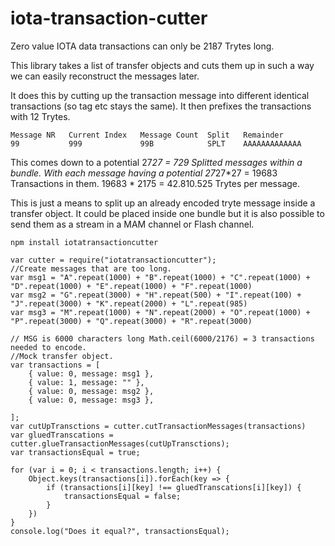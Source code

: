 # iota-transaction-cutter
Zero value IOTA data transactions can only be 2187 Trytes long. 

This library takes a list of transfer objects and cuts them up in such a way we can easily reconstruct the messages later.

It does this by cutting up the transaction message into different identical transactions (so tag etc stays the same).
It then prefixes the transactions with 12 Trytes.

    Message NR   Current Index   Message Count  Split   Remainder
    99           999             99B            SPLT    AAAAAAAAAAAAA
    


This comes down to a potential 27*27 = 729 Splitted messages within a bundle.
With each message having a potential 27*27*27 = 19683 Transactions in them.
19683 * 2175 = 42.810.525 Trytes per message.

This is just a means to split up an already encoded tryte message inside a transfer object. It could be placed inside one bundle but it is also possible to send them as a stream in a MAM channel or Flash channel.


    npm install iotatransactioncutter

    var cutter = require("iotatransactioncutter");
    //Create messages that are too long.
    var msg1 = "A".repeat(1000) + "B".repeat(1000) + "C".repeat(1000) + "D".repeat(1000) + "E".repeat(1000) + "F".repeat(1000)
    var msg2 = "G".repeat(3000) + "H".repeat(500) + "I".repeat(100) + "J".repeat(3000) + "K".repeat(2000) + "L".repeat(985)
    var msg3 = "M".repeat(1000) + "N".repeat(2000) + "O".repeat(1000) + "P".repeat(3000) + "Q".repeat(3000) + "R".repeat(3000)

    // MSG is 6000 characters long Math.ceil(6000/2176) = 3 transactions needed to encode.
    //Mock transfer object.
    var transactions = [
        { value: 0, message: msg1 },
        { value: 1, message: "" },
        { value: 0, message: msg2 },
        { value: 0, message: msg3 },
    
    ];
    var cutUpTransctions = cutter.cutTransactionMessages(transactions)
    var gluedTranscations = cutter.glueTransactionMessages(cutUpTransctions);
    var transactionsEqual = true;
    
    for (var i = 0; i < transactions.length; i++) {
        Object.keys(transactions[i]).forEach(key => {
            if (transactions[i][key] !== gluedTranscations[i][key]) {
                transactionsEqual = false;
            }
        })
    }    
    console.log("Does it equal?", transactionsEqual);














